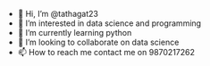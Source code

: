 - 👋 Hi, I’m @tathagat23
- 👀 I’m interested in data science and programming
- 🌱 I’m currently learning python 
- 💞️ I’m looking to collaborate on data science
- 📫 How to reach me contact me on 9870217262

<!---
tathagat23/tathagat23 is a ✨ special ✨ repository because its `README.md` (this file) appears on your GitHub profile.
You can click the Preview link to take a look at your changes.
--->

